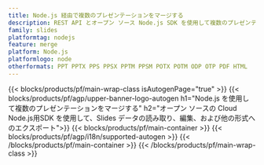 ```yaml
---
title: Node.js 経由で複数のプレゼンテーションをマージする
description: REST API とオープン ソース Node.js SDK を使用して複数のプレゼンテーションをマージする
family: slides
platformtag: nodejs
feature: merge
platform: Node.js
platformlogo: node
otherformats: PPT PPTX PPS PPSX PPTM PPSM POTX POTM ODP OTP PDF HTML
---
```


{{< blocks/products/pf/main-wrap-class isAutogenPage="true" >}}
{{< blocks/products/pf/agp/upper-banner-logo-autogen h1="Node.js を使用して複数のプレゼンテーションをマージする" h2="オープン ソースの Cloud Node.js用SDK を使用して、Slides データの読み取り、編集、および他の形式へのエクスポート">}}
{{< blocks/products/pf/main-container >}}
{{< blocks/products/pf/agp/i18n/supported-autogen >}}
{{< /blocks/products/pf/main-container >}}
{{< /blocks/products/pf/main-wrap-class >}}
